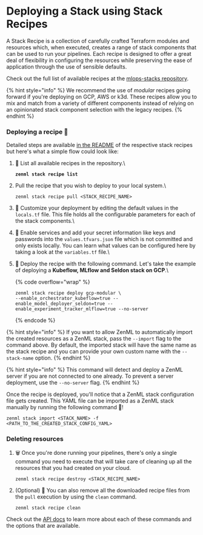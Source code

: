 # Deploying a Stack using Stack Recipes

A Stack Recipe is a collection of carefully crafted Terraform modules and resources which, when executed, creates a range of stack components that can be used to run your pipelines. Each recipe is designed to offer a great deal of flexibility in configuring the resources while preserving the ease of application through the use of sensible defaults.

Check out the full list of available recipes at the [mlops-stacks repository](https://github.com/zenml-io/mlops-stacks#-list-of-recipes).&#x20;

{% hint style="info" %}
We recommend the use of _modular_ recipes going forward if you're deploying on GCP, AWS or k3d. These recipes allow you to mix and match from a variety of different components instead of relying on an opinionated stack component selection with the legacy recipes.
{% endhint %}

### Deploying a recipe 🚀

Detailed steps are available [in the README](https://github.com/zenml-io/mlops-stacks#-list-of-recipes) of the respective stack recipes but here's what a simple flow could look like:

1.  📃 List all available recipes in the repository.\


    <pre><code><strong>zenml stack recipe list
    </strong></code></pre>
2.  Pull the recipe that you wish to deploy to your local system.\


    ```
    zenml stack recipe pull <STACK_RECIPE_NAME>
    ```
3. 🎨 Customize your deployment by editing the default values in the `locals.tf` file. This file holds all the configurable parameters for each of the stack components.\

4. 🔐 Enable services and add your secret information like keys and passwords into the `values.tfvars.json` file which is not committed and only exists locally. You can learn what values can be configured here by taking a look at the `variables.tf` file.\

5.  🚀 Deploy the recipe with the following command. Let's take the example of deploying a **Kubeflow, MLflow and Seldon stack on GCP**.\


    {% code overflow="wrap" %}
    ```
    zenml stack recipe deploy gcp-modular \
    --enable_orchestrator_kubeflow=true --enable_model_deployer_seldon=true --enable_experiment_tracker_mlflow=true --no-server
    ```
    {% endcode %}

{% hint style="info" %}
If you want to allow ZenML to automatically import the created resources as a ZenML stack, pass the `--import` flag to the command above. By default, the imported stack will have the same name as the stack recipe and you can provide your own custom name with the `--stack-name` option.
{% endhint %}

{% hint style="info" %}
This command will detect and deploy a ZenML server if you are not connected to one already. To prevent a server deployment, use the `--no-server` flag.
{% endhint %}

Once the recipe is deployed, you'll notice that a ZenML stack configuration file gets created. This YAML file can be imported as a ZenML stack manually by running the following command 🤯!&#x20;

```
zenml stack import <STACK_NAME> -f <PATH_TO_THE_CREATED_STACK_CONFIG_YAML>
```

### Deleting resources

1.  🗑️ Once you're done running your pipelines, there's only a single command you need to execute that will take care of cleaning up all the resources that you had created on your cloud.

    ```
    zenml stack recipe destroy <STACK_RECIPE_NAME>
    ```
2.  (Optional) 🧹 You can also remove all the downloaded recipe files from the `pull` execution by using the `clean` command.

    ```
    zenml stack recipe clean
    ```

Check out the [API docs](https://apidocs.zenml.io/) to learn more about each of these commands and the options that are available.
